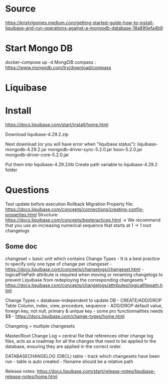 # Source

https://kristylgomes.medium.com/getting-started-guide-how-to-install-liquibase-and-run-operations-against-a-mongodb-database-18a890efa4b9

# Start Mongo DB

docker-compose up -d
MongiDB compass : https://www.mongodb.com/try/download/compass

# Liquibase

# Install
https://docs.liquibase.com/start/install/home.html

Download liquibase-4.29.2.zip

Next download (or you will have error when "liquibase status"):
liquibase-mongodb-4.29.2.jar
mongodb-driver-sync-5.2.0.jar
bson-5.2.0.jar
mongodb-driver-core-5.2.0.jar

Put them into liquibase-4.29.2/lib
Create path variable to liquibase-4.29.2 folder

# Questions

Test update before execution
Rollback
Migration
Property file:
	https://docs.liquibase.com/concepts/connections/creating-config-properties.html
Structure:
	https://docs.liquibase.com/concepts/bestpractices.html
		-> We recommend that you use an increasing numerical sequence that starts at 1
		-> 1 root changelogs

## Some doc

changeset = basic unit which contains Change Types
	- It is a best practice to specify only one type of change per changeset
	- https://docs.liquibase.com/concepts/changelogs/changeset.html
	- logicalFilePath attribute is required when moving or renaming changelogs to prevent Liquibase from redeploying the corresponding changesets
		* https://docs.liquibase.com/concepts/changelogs/attributes/logicalfilepath.html
	
Change Types = database-independent to update DB
	- CREATE/ADD/DROP Table Column, index, view, procedure, sequence
	- ADD/DROP default value, foreign key, not null, primary & unique key
	- some pro functionnalities needs $$
	- https://docs.liquibase.com/change-types/home.html
	
Changelog = multiple changesets

Master/Root Change Log = central file that references other change log files, acts as a roadmap for all the changes that need to be applied to the database, ensuring they are applied in the correct order.


DATABASECHANGELOG (DBCL) table
	- track which changesets have been run
	- table is auto created
	- filename should be a relative path	
	
Release notes: https://docs.liquibase.com/start/release-notes/liquibase-release-notes/home.html
